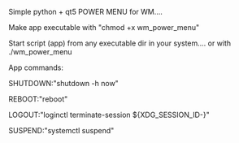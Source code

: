 Simple python + qt5 POWER MENU for WM....

Make app executable with "chmod +x wm_power_menu"

Start script (app) from any executable dir in your system.... or with ./wm_power_menu



App commands:

SHUTDOWN:"shutdown -h now"

REBOOT:"reboot"

LOGOUT:"loginctl terminate-session ${XDG_SESSION_ID-}"

SUSPEND:"systemctl suspend"
